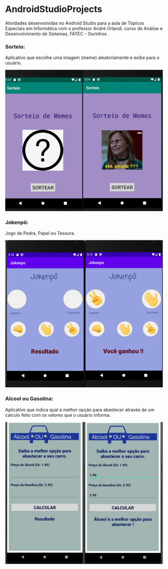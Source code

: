# AndroidStudioProjects

Atividades desenvolvidas no Android Studio para a aula de Tópicos Especiais em Informática com o professor André Orlandi.
curso de Análise e Desenvolvimento de Sistemas, FATEC - Ourinhos.


### Sorteio: 

Aplicativo que escolhe uma imagem (meme) aleatoriamente e exibe para o usuário.

![screenshot](https://github.com/vansoufer/AndroidStudioProjects/blob/master/memes.png)

### Jokenpô: 

Jogo de Pedra, Papel ou Tesoura.

![screenshot](https://github.com/vansoufer/AndroidStudioProjects/blob/master/pedrapapel.png)

### Alcool ou Gasolina: 

Aplicativo que indica qual a melhor opção para abastecer através de um calculo feito com os valores que o usuário informa.

![screenshot](https://github.com/vansoufer/AndroidStudioProjects/blob/master/combustivel.png)
